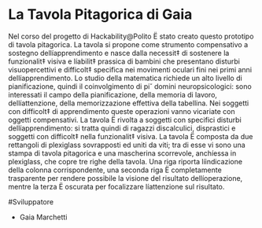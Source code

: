 # La Tavola Pitagorica di Gaia

Nel corso del progetto di Hackability@Polito Ë stato creato questo prototipo di tavola pitagorica. La tavola si propone come strumento compensativo 
a sostegno dellíapprendimento e nasce dalla necessit‡ di sostenere la funzionalit‡ visiva e líabilit‡ prassica di bambini che presentano disturbi 
visuopercettivi e difficolt‡ specifica nei movimenti oculari fini nei primi anni dellíapprendimento.
Lo studio della matematica richiede un alto livello di pianificazione, quindi il coinvolgimento di pi˘ domini neuropsicologici: sono interessati 
il campo della pianificazione, della memoria di lavoro, dellíattenzione, della memorizzazione effettiva della tabellina. Nei soggetti con difficolt‡ 
di apprendimento queste operazioni vanno vicariate con oggetti compensativi.
La tavola Ë rivolta a soggetti con specifici disturbi dellíapprendimento: si tratta quindi di ragazzi discalculici, disprastici e soggetti con 
difficolt‡ nella funzionalit‡ visiva.
La tavola Ë composta da due rettangoli di plexiglass sovrapposti ed uniti da viti; tra di esse vi sono una stampa di tavola pitagorica e una mascherina 
scorrevole, anchíessa in plexiglass, che copre tre righe della tavola. Una riga riporta líindicazione della colonna corrispondente, una seconda riga Ë 
completamente trasparente per rendere possibile la visione del risultato dellíoperazione, mentre la terza Ë oscurata per focalizzare líattenzione sul 
risultato.

#Sviluppatore
- Gaia Marchetti
